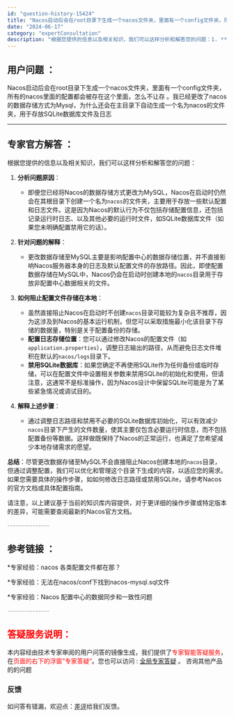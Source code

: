 ```yaml
---
id: "question-history-15424"
title: "Nacos启动后会在root目录下生成一个nacos文件夹，里面有一个config文件夹，所有的nacos"
date: "2024-06-17"
category: "expertConsultation"
description: "根据您提供的信息以及相关知识，我们可以这样分析和解答您的问题：1. **分析问题原因**：   - 即便您已经将Nacos的数据存储方式更改为MySQL，Nacos在启动时仍然会在其根目录下创建一个名为`nacos`的文件夹，主要用于存放一些默认配置和日志文件。这是因为Nacos的默认行为不仅包括存"
---
```


## 用户问题 ： 
 Nacos启动后会在root目录下生成一个nacos文件夹，里面有一个config文件夹，所有的nacos里面的配置都会被存在这个里面，怎么不让存 。我已经更改了nacos的数据存储方式为Mysql，为什么还会在主目录下自动生成一个名为nacos的文件夹，用于存放SQLite数据库文件及日志  

---------------
## 专家官方解答 ：

根据您提供的信息以及相关知识，我们可以这样分析和解答您的问题：

1. **分析问题原因**：
   - 即便您已经将Nacos的数据存储方式更改为MySQL，Nacos在启动时仍然会在其根目录下创建一个名为`nacos`的文件夹，主要用于存放一些默认配置和日志文件。这是因为Nacos的默认行为不仅包括存储配置信息，还包括记录运行时日志、以及其他必要的运行时文件，如SQLite数据库文件（如果您未明确配置禁用它的话）。

2. **针对问题的解释**：
   - 更改数据存储至MySQL主要是影响配置中心的数据存储位置，并不直接影响Nacos服务器本身的日志及默认配置文件的存放路径。因此，即使配置数据存储在MySQL中，Nacos仍会在启动时创建本地的`nacos`目录用于存放非配置中心数据相关的文件。

3. **如何阻止配置文件存储在本地**：
   - 虽然直接阻止Nacos在启动时不创建`nacos`目录可能较为复杂且不推荐，因为这涉及到Nacos的基本运行机制，但您可以采取措施最小化该目录下存储的数据量，特别是关于配置备份的存储。
   - **配置日志存储位置**：您可以通过修改Nacos的配置文件（如`application.properties`），调整日志输出的路径，从而避免日志文件堆积在默认的`nacos/logs`目录下。
   - **禁用SQLite数据库**：如果您确定不再使用SQLite作为任何备份或临时存储，可以在配置文件中设置相关参数来禁用SQLite的初始化和使用，但请注意，这通常不是标准操作，因为Nacos设计中保留SQLite可能是为了某些紧急情况或调试目的。

4. **解释上述步骤**：
   - 通过调整日志路径和禁用不必要的SQLite数据库初始化，可以有效减少`nacos`目录下产生的文件数量，使其主要仅包含必要运行时信息，而不包括配置备份等数据。这样做既保持了Nacos的正常运行，也满足了您希望减少本地存储需求的愿望。

**总结**：尽管更改数据存储至MySQL不会直接阻止Nacos创建本地的`nacos`目录，但通过调整配置，我们可以优化和管理这个目录下生成的内容，以适应您的需求。如果您需要具体的操作步骤，如如何修改日志路径或禁用SQLite，请参考Nacos的官方文档或具体配置指南。

请注意，以上建议基于当前的知识库内容提供，对于更详细的操作步骤或特定版本的差异，可能需要查阅最新的Nacos官方文档。


<font color="#949494">---------------</font> 


## 参考链接 ：

*专家经验：nacos 各类配置文件都在那？ 
 
 *专家经验：无法在nacos/conf下找到nacos-mysql.sql文件 
 
 *专家经验：Nacos 配置中心的数据同步和一致性问题 


 <font color="#949494">---------------</font> 
 


## <font color="#FF0000">答疑服务说明：</font> 

本内容经由技术专家审阅的用户问答的镜像生成，我们提供了<font color="#FF0000">专家智能答疑服务</font>，在<font color="#FF0000">页面的右下的浮窗”专家答疑“</font>。您也可以访问 : [全局专家答疑](https://answer.opensource.alibaba.com/docs/intro) 。 咨询其他产品的的问题

### 反馈
如问答有错漏，欢迎点：[差评](https://ai.nacos.io/user/feedbackByEnhancerGradePOJOID?enhancerGradePOJOId=15494)给我们反馈。
